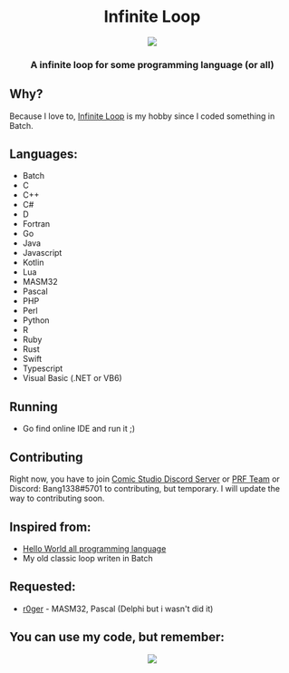 <h1 align="center">
Infinite Loop
</h1>

<p align="center"> 
  <kbd>
<img src="https://qph.cf2.quoracdn.net/main-qimg-f6dca7819a376d56dd514ec30dd2fbd6-lq">
  </kbd>
</p>

<h3 align="center">
A infinite loop for some programming language (or all)
</h3>

## Why?
Because I love to, [Infinite Loop](https://en.wikipedia.org/wiki/Infinite_loop) is my hobby since I coded something in Batch.

## Languages:
- Batch
- C
- C++
- C#
- D
- Fortran
- Go
- Java
- Javascript
- Kotlin
- Lua
- MASM32
- Pascal
- PHP
- Perl
- Python
- R
- Ruby
- Rust
- Swift
- Typescript
- Visual Basic (.NET or VB6)

## Running
* Go find online IDE and run it ;)

## Contributing
Right now, you have to join [Comic Studio Discord Server](https://discord.gg/UCtUShgZSc) or [PRF Team](https://discord.gg/h3HE89hZAB) or Discord: Bang1338#5701 to contributing, but temporary. I will update the way to contributing soon.

## Inspired from:
- [Hello World all programming language](https://github.com/leachim6/hello-world)
- My old classic loop writen in Batch

## Requested:
* [r0ger](https://github.com/r0ger888) - MASM32, Pascal (Delphi but i wasn't did it)

## You can use my code, but remember:
<p align="center">
    <img src="https://media.discordapp.net/attachments/954077931360124939/1018386384345649172/i_did.png">
</p>

